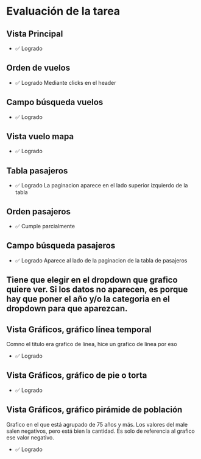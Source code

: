 # Evaluación de la tarea

## Vista Principal
- ✅ Logrado

## Orden de vuelos
- ✅ Logrado
Mediante clicks en el header

## Campo búsqueda vuelos
- ✅ Logrado

## Vista vuelo mapa
- ✅ Logrado

## Tabla pasajeros
- ✅ Logrado
La paginacion aparece en el lado superior izquierdo de la tabla

## Orden pasajeros

- ✅ Cumple parcialmente


## Campo búsqueda pasajeros
- ✅ Logrado
Aparece al lado de la paginacion de la tabla de pasajeros


## Tiene que elegir en el dropdown que grafico quiere ver. Si los datos no aparecen, es porque hay que poner el año y/o la categoria en el dropdown para que aparezcan. 


## Vista Gráficos, gráfico línea temporal
Comno el titulo era grafico de linea, hice un grafico de linea por eso

- ✅ Logrado


## Vista Gráficos, gráfico de pie o torta
- ✅ Logrado

## Vista Gráficos, gráfico pirámide de población
Grafico en el que está agrupado de 75 años y más. Los valores del male salen negativos, pero está bien la cantidad. Es solo de referencia al grafico ese valor negativo. 
- ✅ Logrado

